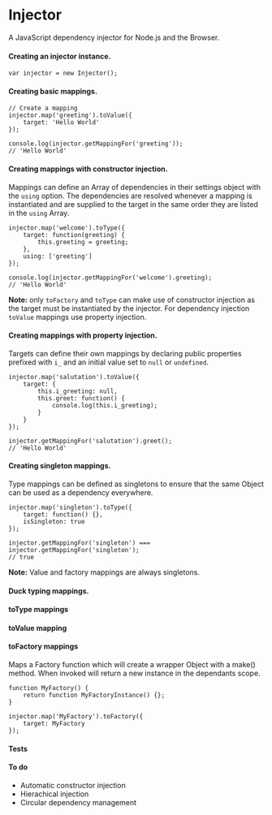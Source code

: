 # Injector

A JavaScript dependency injector for Node.js and the Browser.

#### Creating an injector instance.

```
var injector = new Injector();

```

#### Creating basic mappings.

```
// Create a mapping	
injector.map('greeting').toValue({
	target: 'Hello World'
});
	
console.log(injector.getMappingFor('greeting'));
// 'Hello World'

```	

#### Creating mappings with constructor injection.

Mappings can define an Array of dependencies in their settings object with the `using` option. The dependencies are resolved whenever a mapping is instantiated and are supplied to the target in the same order they are listed in the `using` Array.

```
injector.map('welcome').toType({
	target: function(greeting) {
		this.greeting = greeting;
	},
	using: ['greeting']
});

console.log(injector.getMappingFor('welcome').greeting);
// 'Hello World'

```

__Note:__ only `toFactory` and `toType` can make use of constructor injection as the target must be instantiated by the injector. For dependency injection `toValue` mappings use property injection.  

#### Creating mappings with property injection.

Targets can define their own mappings by declaring public properties prefixed with `i_` and an initial value set to `null` or `undefined`.

```
injector.map('salutation').toValue({
	target: {
		this.i_greeting: null,
		this.greet: function() {
			console.log(this.i_greeting);
		}
	}
});

injector.getMappingFor('salutation').greet();
// 'Hello World'
```

#### Creating singleton mappings.

Type mappings can be defined as singletons to ensure that the same Object can be used as a dependency everywhere.

```
injector.map('singleton').toType({
	target: function() {},
	isSingleton: true
});

injector.getMappingFor('singleton') === injector.getMappingFor('singleton');
// true

```
__Note:__ Value and factory mappings are always singletons.


#### Duck typing mappings.



#### toType mappings

#### toValue mapping

#### toFactory mappings

Maps a Factory function which will create a wrapper Object with a make() method. When invoked will return a new instance in the dependants scope.

	
	function MyFactory() {
		return function MyFactoryInstance() {};
	}
	
	injector.map('MyFactory').toFactory({
		target: MyFactory
	});



#### Tests


#### To do

- Automatic constructor injection
- Hierachical injection
- Circular dependency management
